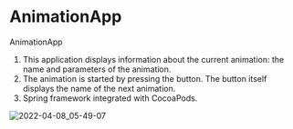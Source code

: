 # AnimationApp
AnimationApp
1. This application displays information about the current animation: the name and parameters of the animation.
2. The animation is started by pressing the button. The button itself displays the name of the next animation.
3. Spring framework integrated with CocoaPods.

![2022-04-08_05-49-07](https://user-images.githubusercontent.com/93527566/162353584-ab098463-5780-403f-8419-13ce5c45389d.png)
